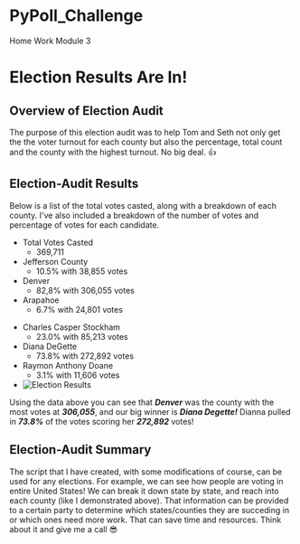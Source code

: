 # PyPoll_Challenge
Home Work Module 3

# Election Results Are In!
## Overview of Election Audit
The purpose of this election audit was to help Tom and Seth not only get the the voter turnout for each county but also the percentage, total count and the county with the highest turnout. No big deal. :+1:

## Election-Audit Results
Below is a list of the total votes casted, along with a breakdown of each county. I've also included a breakdown of the number of votes and percentage of votes for each candidate.

[^1]: 
- Total Votes Casted
  - 369,711
- Jefferson County
  - 10.5% with 38,855 votes
- Denver
  - 82,8% with 306,055 votes
- Arapahoe
  - 6.7% with 24,801 votes
[^2]:
- Charles Casper Stockham
  - 23.0% with 85,213 votes
- Diana DeGette
  - 73.8% with 272,892 votes
- Raymon Anthony Doane
  - 3.1% with 11,606 votes
- ![Election Results](https://imgur.com/a/ZhqauO1)
[^3]:
Using the data above you can see that ***Denver*** was the county with the most votes at ***306,055***, and our big winner is ***Diana Degette!*** Dianna pulled in ***73.8%*** of the votes scoring her ***272,892*** votes!

## Election-Audit Summary
The script that I have created, with some modifications of course, can be used for any elections. For example, we can see how people are voting in entire United States! We can break it down state by state, and reach into each county (like I demonstrated above). That information can be provided to a certain party to determine which states/counties they are succeding in or which ones need more work. That can save time and resources. Think about it and give me a call :sunglasses:
    


